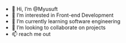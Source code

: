 - 👋 Hi, I’m @Myusuft
- 👀 I’m interested in Front-end Development
- 🌱 I’m currently learning software engineering
- 💞️ I’m looking to collaborate on projects
- 📫 reach me out

<!---
Myusuft/Myusuft is a ✨ special ✨ repository because its `README.md` (this file) appears on your GitHub profile.
You can click the Preview link to take a look at your changes.
--->
